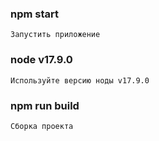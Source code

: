 ### npm start
    Запустить приложение

### node v17.9.0
    Используйте версию ноды v17.9.0

### npm run build
    Сборка проекта